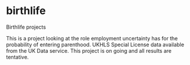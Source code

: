 # birthlife
Birthlife projects

This is a project looking at the role employment uncertainty has for the probability of entering parenthood. UKHLS Special License data available from the UK Data service. This project is on going and all results are tentative.
